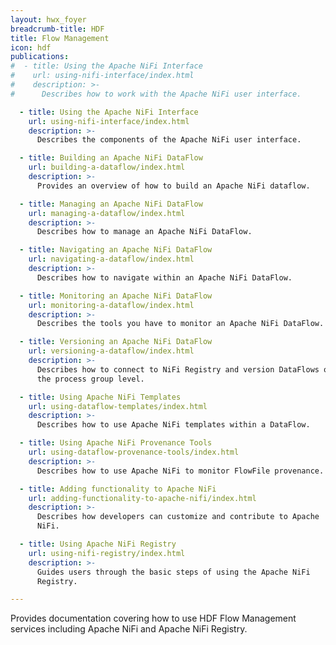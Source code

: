 ```yaml
---
layout: hwx_foyer
breadcrumb-title: HDF
title: Flow Management
icon: hdf
publications:
#  - title: Using the Apache NiFi Interface
#    url: using-nifi-interface/index.html
#    description: >-
#      Describes how to work with the Apache NiFi user interface.

  - title: Using the Apache NiFi Interface
    url: using-nifi-interface/index.html
    description: >-
      Describes the components of the Apache NiFi user interface.

  - title: Building an Apache NiFi DataFlow
    url: building-a-dataflow/index.html
    description: >-
      Provides an overview of how to build an Apache NiFi dataflow.

  - title: Managing an Apache NiFi DataFlow
    url: managing-a-dataflow/index.html
    description: >-
      Describes how to manage an Apache NiFi DataFlow.

  - title: Navigating an Apache NiFi DataFlow
    url: navigating-a-dataflow/index.html
    description: >-
      Describes how to navigate within an Apache NiFi DataFlow.

  - title: Monitoring an Apache NiFi DataFlow
    url: monitoring-a-dataflow/index.html
    description: >-
      Describes the tools you have to monitor an Apache NiFi DataFlow.

  - title: Versioning an Apache NiFi DataFlow
    url: versioning-a-dataflow/index.html
    description: >-
      Describes how to connect to NiFi Registry and version DataFlows on
      the process group level.

  - title: Using Apache NiFi Templates
    url: using-dataflow-templates/index.html
    description: >-
      Describes how to use Apache NiFi templates within a DataFlow.

  - title: Using Apache NiFi Provenance Tools
    url: using-dataflow-provenance-tools/index.html
    description: >-
      Describes how to use Apache NiFi to monitor FlowFile provenance.

  - title: Adding functionality to Apache NiFi
    url: adding-functionality-to-apache-nifi/index.html
    description: >-
      Describes how developers can customize and contribute to Apache
      NiFi.

  - title: Using Apache NiFi Registry
    url: using-nifi-registry/index.html
    description: >-
      Guides users through the basic steps of using the Apache NiFi
      Registry.

---
```


Provides documentation covering how to use HDF Flow Management services
including Apache NiFi and Apache NiFi Registry.
